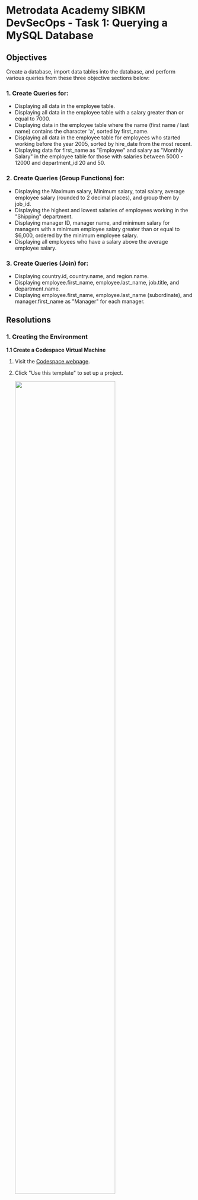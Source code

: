 # Metrodata Academy SIBKM DevSecOps - Task 1: Querying a MySQL Database

## Objectives
Create a database, import data tables into the database, and perform various queries from these three objective sections below:

### 1. Create Queries for:
- Displaying all data in the employee table. <br/>
- Displaying all data in the employee table with a salary greater than or equal to 7000.<br/>
- Displaying data in the employee table where the name (first name / last name) contains the character 'a', sorted by first_name.<br/>
- Displaying all data in the employee table for employees who started working before the year 2005, sorted by hire_date from the most recent.<br/>
- Displaying data for first_name as "Employee" and salary as "Monthly Salary" in the employee table for those with salaries between 5000 - 12000 and department_id 20 and 50.

### 2. Create Queries (Group Functions) for:
- Displaying the Maximum salary, Minimum salary, total salary, average employee salary (rounded to 2 decimal places), and group them by job_id.<br/>
- Displaying the highest and lowest salaries of employees working in the "Shipping" department.<br/>
- Displaying manager ID, manager name, and minimum salary for managers with a minimum employee salary greater than or equal to $6,000, ordered by the minimum employee salary.<br/>
- Displaying all employees who have a salary above the average employee salary.

### 3. Create Queries (Join) for:
- Displaying country.id, country.name, and region.name.<br/>
- Displaying employee.first_name, employee.last_name, job.title, and department.name.<br/>
- Displaying employee.first_name, employee.last_name (subordinate), and manager.first_name as "Manager" for each manager.

## Resolutions

### 1. Creating the Environment
**1.1 Create a Codespace Virtual Machine**
1. Visit the [Codespace webpage](https://github.com/codespaces).
2. Click "Use this template" to set up a project.

   <img src="_resources/Screenshot%202023-08-28%20at%2009.48.44.png" width="75%"/>

**1.2 Preparing the Database**
1. Install MySQL
   ```bash
   sudo apt update
   sudo apt install mysql-server
   sudo service mysql start
   ```
2. Upload the provided `.sql` file to the Codespace VM.

   <img src="_resources/Screenshot%202023-08-28%20at%2009.58.35.png" width="75%"/>

3. Connect to MySQL server
   ```bash
   sudo mysql -u root
   ```

4. Create a new database
   ```sql
   CREATE DATABASE HR;
   ```

5. Switch to the new database
   ```sql
   USE HR;
   ```

6. Import data using the uploaded `.sql` file
   ```sql
   source /path/to/data.sql;
   ```

### 2. Solving the Problems
**2.1 Solving the First Section of Objectives**
1. Display all data in the employee table.
   ```sql
   SELECT * FROM employee;
   ```
   
   <img src="_resources/Screenshot%202023-08-28%20at%2010.40.26.png" width="75%"/>

2. Display all data in the employee table with a salary greater than or equal to 7000.
   ```sql
   SELECT * FROM employee 
   WHERE salary >= 7000;
   ```

   <img src="_resources/Screenshot%202023-08-28%20at%2010.41.48.png" width="75%"/>

3. Display data in the employee table where the name (first name / last name) contains the character 'a', sorted by first_name.
   ```sql
   SELECT * FROM employee 
   WHERE first_name LIKE '%a%' 
      OR last_name LIKE '%a%'
   ORDER BY first_name;
   ```
   
   <img src="_resources/Screenshot%202023-08-28%20at%2010.44.32.png" width="75%"/>

4. Display all data in the employee table for employees who started working before the year 2005, sorted by hire_date from the most recent.
   ```sql
   SELECT * FROM employee 
   WHERE YEAR(hire_date) < 2005
   ORDER BY hire_date DESC;
   ```

   <img src="_resources/Screenshot%202023-08-28%20at%2010.45.45.png" width="75%"/>

5. Display data for first_name as "Employee" and salary as "Monthly Salary" in the employee table for those with salaries between 5000 - 12000 and department_id 20 and 50.
   ```sql
   SELECT first_name AS 'Employee', 
      salary AS 'Monthly Salary'
   FROM employee
   WHERE salary BETWEEN 5000 AND 12000 
      AND department IN (20, 50);
   ```

   <img src="_resources/Screenshot%202023-08-28%20at%2010.57.59.png" width="75%"/>

**2.2 Solving the Second Section of Objectives**
1. Display the Maximum salary, Minimum salary, total salary, average employee salary (rounded to 2 decimal places), and group them by job.
   ```sql
   SELECT job,
       MAX(salary) AS Maximum_Salary,
       MIN(salary) AS Minimum_Salary,
       SUM(salary) AS Total_Salary,
       ROUND(AVG(salary), 2) AS Average_Salary
   FROM employee
   GROUP BY job;
   ```

   <img src="_resources/Screenshot%202023-08-28%20at%2010.57.00.png" width="75%"/>

2. Display the highest and lowest salaries of employees working in the "Shipping" department.
   ```sql
   SELECT MAX(salary) AS Highest_Salary, MIN(salary) AS Lowest_Salary
   FROM employee
   WHERE department = (
       SELECT id
       FROM department
       WHERE name = 'Shipping'
   );
   ```

   <img src="_resources/Screenshot%202023-08-28%20at%2011.00.26.png" width="75%"/>

3. Display manager ID, manager name, and minimum salary for managers with a minimum employee salary greater than or equal to $6,000, ordered by the minimum employee salary.
   ```sql
   SELECT e.manager AS Manager_Id,
       CONCAT(m.first_name, ' ', m.last_name) AS Manager_Name,
       MIN(e.salary) AS Minimum_Salary
   FROM employee AS e
   JOIN employee AS m ON e.manager = m.id
   WHERE e.manager IS NOT NULL
   GROUP BY e.manager
   HAVING Minimum_Salary >= 6000
   ORDER BY Minimum_Salary;
   ```

   <img src="_resources/Screenshot%202023-08-28%20at%2011.05.18.png" width="75%"/>

4. Display all employees who have a salary above the average employee salary.
   ```sql
   SELECT *
   FROM employee
   WHERE salary > (
 	SELECT AVG(salary)
       FROM employee
   );
   ```

   <img src="_resources/Screenshot%202023-08-28%20at%2011.44.21.png" width="75%"/>

**2.3 Solving the Third Section of Objectives**
1. Display country.id, country.name, and region.name.
   ```sql
   SELECT c.id AS Country_Id, 
      c.name AS Country_Name, 
      r.name AS Region_Name
   FROM country AS c
   JOIN region AS r ON c.region = r.id;
   ```

   <img src="_resources/Screenshot%202023-08-28%20at%2011.50.49.png" width="75%"/>

2. Display employee.first_name, employee.last_name, job.title, and department.name.
   ```sql
   SELECT e.first_name AS First_Name, 
      e.last_name AS Last_Name, 
      j.title Job_Title, 
      d.name AS Department
   FROM employee AS e
   JOIN job AS j ON e.job = j.id
   JOIN department AS d ON e.department = d.id;
   ```

   <img src="_resources/Screenshot%202023-08-28%20at%2011.57.21.png" width="75%"/>

3. Display employee.first_name, employee.last_name (subordinate), and manager.first_name as "Manager" for each manager.
   ```sql
   SELECT e.first_name AS First_Name,
       e.last_name AS Last_Name,
       m.first_name AS Manager
   FROM employee AS e
   LEFT JOIN employee AS m ON e.manager = m.id;
   ```

   <img src="_resources/Screenshot%202023-08-28%20at%2012.00.57.png" width="75%"/>
